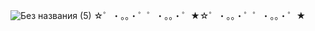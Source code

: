 ![Без названия (5)](https://github.com/user-attachments/assets/960695f5-5dd9-4467-a61a-1f702cc21369)
☆゜・。。・゜゜・。。・゜★☆゜・。。・゜゜・。。・゜★
